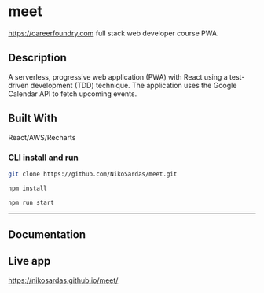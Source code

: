 # meet
https://careerfoundry.com full stack web developer course PWA.

## Description
A serverless, progressive web application (PWA) with React using a
test-driven development (TDD) technique. The application uses the Google
Calendar API to fetch upcoming events.

## Built With
React/AWS/Recharts

### CLI install and run

```bash
git clone https://github.com/NikoSardas/meet.git
```

```bash
npm install
```

```bash
npm run start
```
---

## Documentation

## Live app
https://nikosardas.github.io/meet/
